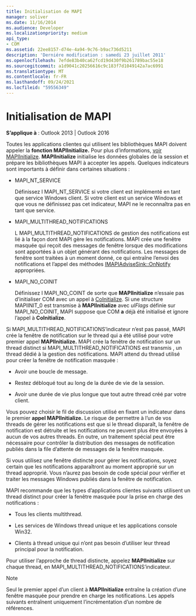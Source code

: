 ```yaml
---
title: Initialisation de MAPI
manager: soliver
ms.date: 11/16/2014
ms.audience: Developer
ms.localizationpriority: medium
api_type:
- COM
ms.assetid: 22ee8157-d74e-4a94-9c76-b9ac736d5211
description: 'Derniére modification : samedi 23 juillet 2011'
ms.openlocfilehash: 7efde83b40ca62fcd19d430f9b261789bac55e18
ms.sourcegitcommit: a1d9041c20256616c9c183f7d1049142a7ac6991
ms.translationtype: MT
ms.contentlocale: fr-FR
ms.lasthandoff: 09/24/2021
ms.locfileid: "59556349"
---
```

# <a name="initializing-mapi"></a>Initialisation de MAPI

  
  
**S’applique à** : Outlook 2013 | Outlook 2016 
  
Toutes les applications clientes qui utilisent les bibliothèques MAPI doivent appeler la **fonction MAPIInitialize.** Pour plus d’informations, [voir MAPIInitialize](mapiinitialize.md). **MAPIInitialize** initialise les données globales de la session et prépare les bibliothèques MAPI à accepter les appels. Quelques indicateurs sont importants à définir dans certaines situations : 
  
- MAPI_NT_SERVICE
    
    Définissez l MAPI_NT_SERVICE si votre client est implémenté en tant que service Windows client. Si votre client est un service Windows et que vous ne définissez pas cet indicateur, MAPI ne le reconnaîtra pas en tant que service. 
    
- MAPI_MULTITHREAD_NOTIFICATIONS
    
    L MAPI_MULTITHREAD_NOTIFICATIONS de gestion des notifications est lié à la façon dont MAPI gère les notifications. MAPI crée une fenêtre masquée qui reçoit des messages de fenêtre lorsque des modifications sont apportées à un objet générant des notifications. Les messages de fenêtre sont traitées à un moment donné, ce qui entraîne l’envoi des notifications et l’appel des méthodes [IMAPIAdviseSink::OnNotify](imapiadvisesink-onnotify.md) appropriées. 
    
- MAPI_NO_COINIT
    
    Définissez l MAPI_NO_COINT de sorte que **MAPIInitialize** n’essaie pas d’initialiser COM avec un appel à [CoInitialize](https://msdn.microsoft.com/library/ms886303.aspx). Si une structure MAPIINIT_0 est transmise à **MAPIInitialize** avec _ulFlags_ définie sur MAPI_NO_COINIT, MAPI suppose que COM **a** déjà été initialisé et ignore l’appel à **CoInitialize**.
    
Si MAPI_MULTITHREAD_NOTIFICATIONS’indicateur n’est pas passé, MAPI crée la fenêtre de notification sur le thread qui a été utilisé pour votre premier appel **MAPIInitialize.** MAPI crée la fenêtre de notification sur un thread distinct si MAPI_MULTITHREAD_NOTIFICATIONS est transmis , un thread dédié à la gestion des notifications. MAPI attend du thread utilisé pour créer la fenêtre de notification masquée : 
  
- Avoir une boucle de message.
    
- Restez débloqué tout au long de la durée de vie de la session.
    
- Avoir une durée de vie plus longue que tout autre thread créé par votre client. 
    
Vous pouvez choisir le fil de discussion utilisé en fixant un indicateur dans le premier **appel MAPIInitialize.** Le risque de permettre à l’un de vos threads de gérer les notifications est que si le thread disparaît, la fenêtre de notification est détruite et les notifications ne peuvent plus être envoyées à aucun de vos autres threads. En outre, un traitement spécial peut être nécessaire pour contrôler la distribution des messages de notification publiés dans la file d’attente de messages de la fenêtre masquée. 
  
Si vous utilisez une fenêtre distincte pour gérer les notifications, soyez certain que les notifications apparaîtront au moment approprié sur un thread approprié. Vous n’aurez pas besoin de code spécial pour vérifier et traiter les messages Windows publiés dans la fenêtre de notification. 
  
MAPI recommande que les types d’applications clientes suivants utilisent un thread distinct pour créer la fenêtre masquée pour la prise en charge des notifications :
  
- Tous les clients multithread.
    
- Les services de Windows thread unique et les applications console Win32.
    
- Clients à thread unique qui n’ont pas besoin d’utiliser leur thread principal pour la notification.
    
Pour utiliser l’approche de thread distincte, appelez **MAPIInitialize** sur chaque thread, en MAPI_MULTITHREAD_NOTIFICATIONS’indicateur. 
  
> [!NOTE]
> Seul le premier appel d’un client à **MAPIInitialize** entraîne la création d’une fenêtre masquée pour prendre en charge les notifications. Les appels suivants entraînent uniquement l’incrémentation d’un nombre de références. 
  

